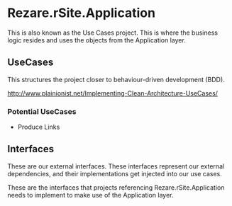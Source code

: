 # Rezare.rSite.Application

This is also known as the Use Cases project. This is where the business logic resides and uses the objects from the Application layer.

## UseCases

This structures the project closer to behaviour-driven development (BDD).

http://www.plainionist.net/Implementing-Clean-Architecture-UseCases/

### Potential UseCases

 - Produce Links


## Interfaces

These are our external interfaces. These interfaces represent our external dependencies, and their implementations get injected into our use cases.

These are the interfaces that projects referencing Rezare.rSite.Application needs to implement to make use of the Application layer.